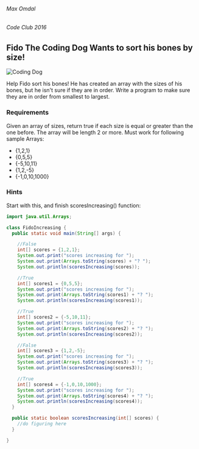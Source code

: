 ###### Max Omdal ######
###### Code Club 2016 ######

## Fido The Coding Dog Wants to sort his bones by size!

![Coding Dog](puppy-coding.jpg "coding puppy")

Help Fido sort his bones! He has created an array with the sizes of his bones, but he isn't sure if they are in order. Write a program to make sure they are in order from smallest to largest.

### Requirements ###
Given an array of sizes, return true if each size is equal or greater than the one before. The array will be length 2 or more.
Must work for following sample Arrays:
- {1,2,1}
- {0,5,5}
- {-5,10,11}
- {1,2,-5}
- {-1,0,10,1000}

### Hints ###
Start with this, and finish scoresIncreasing() function:
```java
import java.util.Arrays;

class FidoIncreasing {
  public static void main(String[] args) {

    //False
    int[] scores = {1,2,1};
    System.out.print("scores increasing for ");
    System.out.print(Arrays.toString(scores) + "? ");
    System.out.println(scoresIncreasing(scores));

    //True
    int[] scores1 = {0,5,5};
    System.out.print("scores increasing for ");
    System.out.print(Arrays.toString(scores1) + "? ");
    System.out.println(scoresIncreasing(scores1));

    //True
    int[] scores2 = {-5,10,11};
    System.out.print("scores increasing for ");
    System.out.print(Arrays.toString(scores2) + "? ");
    System.out.println(scoresIncreasing(scores2));

    //False
    int[] scores3 = {1,2,-5};
    System.out.print("scores increasing for ");
    System.out.print(Arrays.toString(scores3) + "? ");
    System.out.println(scoresIncreasing(scores3));

    //True
    int[] scores4 = {-1,0,10,1000};
    System.out.print("scores increasing for ");
    System.out.print(Arrays.toString(scores4) + "? ");
    System.out.println(scoresIncreasing(scores4));
  }

  public static boolean scoresIncreasing(int[] scores) {
    //do figuring here
  }

}
```
